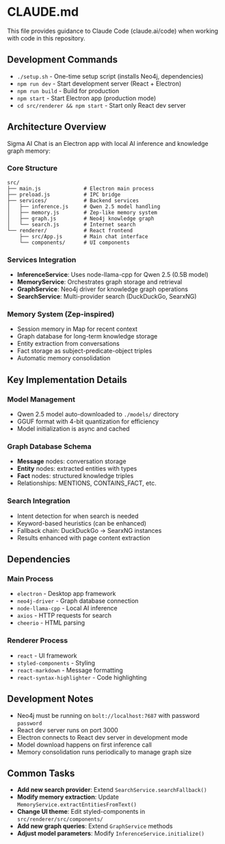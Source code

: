 # CLAUDE.md

This file provides guidance to Claude Code (claude.ai/code) when working with code in this repository.

## Development Commands

- `./setup.sh` - One-time setup script (installs Neo4j, dependencies)
- `npm run dev` - Start development server (React + Electron)
- `npm run build` - Build for production
- `npm start` - Start Electron app (production mode)
- `cd src/renderer && npm start` - Start only React dev server

## Architecture Overview

Sigma AI Chat is an Electron app with local AI inference and knowledge graph memory:

### Core Structure
```
src/
├── main.js              # Electron main process
├── preload.js           # IPC bridge
├── services/            # Backend services
│   ├── inference.js     # Qwen 2.5 model handling
│   ├── memory.js        # Zep-like memory system
│   ├── graph.js         # Neo4j knowledge graph
│   └── search.js        # Internet search
└── renderer/            # React frontend
    ├── src/App.js       # Main chat interface
    └── components/      # UI components
```

### Services Integration
- **InferenceService**: Uses node-llama-cpp for Qwen 2.5 (0.5B model)
- **MemoryService**: Orchestrates graph storage and retrieval
- **GraphService**: Neo4j driver for knowledge graph operations
- **SearchService**: Multi-provider search (DuckDuckGo, SearxNG)

### Memory System (Zep-inspired)
- Session memory in Map for recent context
- Graph database for long-term knowledge storage
- Entity extraction from conversations
- Fact storage as subject-predicate-object triples
- Automatic memory consolidation

## Key Implementation Details

### Model Management
- Qwen 2.5 model auto-downloaded to `./models/` directory
- GGUF format with 4-bit quantization for efficiency
- Model initialization is async and cached

### Graph Database Schema
- **Message** nodes: conversation storage
- **Entity** nodes: extracted entities with types
- **Fact** nodes: structured knowledge triples
- Relationships: MENTIONS, CONTAINS_FACT, etc.

### Search Integration
- Intent detection for when search is needed
- Keyword-based heuristics (can be enhanced)
- Fallback chain: DuckDuckGo → SearxNG instances
- Results enhanced with page content extraction

## Dependencies

### Main Process
- `electron` - Desktop app framework
- `neo4j-driver` - Graph database connection
- `node-llama-cpp` - Local AI inference
- `axios` - HTTP requests for search
- `cheerio` - HTML parsing

### Renderer Process
- `react` - UI framework
- `styled-components` - Styling
- `react-markdown` - Message formatting
- `react-syntax-highlighter` - Code highlighting

## Development Notes

- Neo4j must be running on `bolt://localhost:7687` with password `password`
- React dev server runs on port 3000
- Electron connects to React dev server in development mode
- Model download happens on first inference call
- Memory consolidation runs periodically to manage graph size

## Common Tasks

- **Add new search provider**: Extend `SearchService.searchFallback()`
- **Modify memory extraction**: Update `MemoryService.extractEntitiesFromText()`
- **Change UI theme**: Edit styled-components in `src/renderer/src/components/`
- **Add new graph queries**: Extend `GraphService` methods
- **Adjust model parameters**: Modify `InferenceService.initialize()`